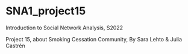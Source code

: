 # SNA1_project15
Introduction to Social Network Analysis, S2022

Project 15, about Smoking Cessation Community,
By Sara Lehto & Julia Castrén
